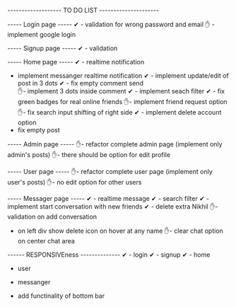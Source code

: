 ------------------- TO DO LIST ---------------------

----- Login page -----
✔ - validation for wrong password and email
✋ - implement google login 

----- Signup page -----
✔ - validation

----- Home page -----
 ✔ - realtime notification
 - implement messanger realtime notification
 ✔ - implement update/edit of post in 3 dots
 ✔ - fix empty comment send  
 ✋- implement 3 dots inside comment
 ✔ - implement seach filter
 ✔ - fix green badges for real online friends
 ✋- implement friend request option
 ✋- fix search input shifting of right side
 ✔ - implement delete account option
  - fix empty post

----- Admin page -----
✋- refactor complete admin page (implement only admin's posts)
✋- there should be option for edit profile

----- User page -----
✋- refactor complete user page (implement only user's posts)
✋- no edit option for other users

----- Messager page -----
 ✔ - realtime message
 ✔ - search filter
 ✔ - implement start conversation with new friends
 ✔ - delete extra Nikhil
 ✋- validation on add conversation
  - on left div show delete icon on hover at any name
 ✋- clear chat option on center chat area

------ RESPONSIVEness --------------
 ✔ - login
 ✔ - signup
 ✔ - home
 - user
 - messanger

 - add functinality of bottom bar